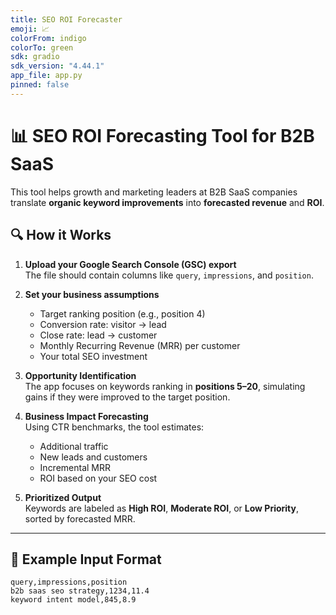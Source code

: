 ```yaml
---
title: SEO ROI Forecaster
emoji: 📈
colorFrom: indigo
colorTo: green
sdk: gradio
sdk_version: "4.44.1"
app_file: app.py
pinned: false
---
```



# 📊 SEO ROI Forecasting Tool for B2B SaaS

This tool helps growth and marketing leaders at B2B SaaS companies translate **organic keyword improvements** into **forecasted revenue** and **ROI**.

## 🔍 How it Works

1. **Upload your Google Search Console (GSC) export**  
   The file should contain columns like `query`, `impressions`, and `position`.

2. **Set your business assumptions**
   - Target ranking position (e.g., position 4)
   - Conversion rate: visitor → lead
   - Close rate: lead → customer
   - Monthly Recurring Revenue (MRR) per customer
   - Your total SEO investment

3. **Opportunity Identification**  
   The app focuses on keywords ranking in **positions 5–20**, simulating gains if they were improved to the target position.

4. **Business Impact Forecasting**  
   Using CTR benchmarks, the tool estimates:
   - Additional traffic
   - New leads and customers
   - Incremental MRR
   - ROI based on your SEO cost

5. **Prioritized Output**  
   Keywords are labeled as **High ROI**, **Moderate ROI**, or **Low Priority**, sorted by forecasted MRR.

---

## 📁 Example Input Format

```csv
query,impressions,position
b2b saas seo strategy,1234,11.4
keyword intent model,845,8.9
